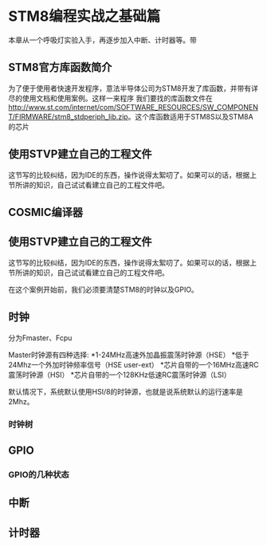 # STM8编程实战之基础篇 #
本章从一个呼吸灯实验入手，再逐步加入中断、计时器等。带







## STM8官方库函数简介 ##
为了便于使用者快速开发程序，意法半导体公司为STM8开发了库函数，并带有详尽的使用文档和使用案例。这样一来程序
我们要找的库函数文件在<http://www.st.com/internet/com/SOFTWARE_RESOURCES/SW_COMPONENT/FIRMWARE/stm8_stdperiph_lib.zip>。这个库函数适用于STM8S以及STM8A的芯片


## 使用STVP建立自己的工程文件 ##
这节写的比较纠结，因为IDE的东西，操作说得太絮叨了。如果可以的话，根据上节所讲的知识，自己试试看建立自己的工程文件吧。

## COSMIC编译器 ##

## 使用STVP建立自己的工程文件 ##
这节写的比较纠结，因为IDE的东西，操作说得太絮叨了。如果可以的话，根据上节所讲的知识，自己试试看建立自己的工程文件吧。


在这个案例开始前，我们必须要清楚STM8的时钟以及GPIO。

## 时钟 ##


分为Fmaster、Fcpu

Master时钟源有四种选择:
*1-24MHz高速外加晶振震荡时钟源（HSE）
*低于24Mhz一个外加时钟频率信号（HSE user-ext）
*芯片自带的一个16MHz高速RC震荡时钟源（HSI）
*芯片自带的一个128KHz低速RC震荡时钟源（LSI）


默认情况下，系统默认使用HSI/8的时钟源，也就是说系统默认的运行速率是2Mhz。

### 时钟树 ###

## GPIO ##

### GPIO的几种状态 ###



## 中断 ##


## 计时器 ##
